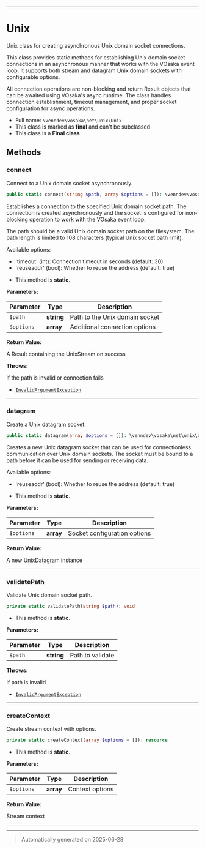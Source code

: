 ***

# Unix

Unix class for creating asynchronous Unix domain socket connections.

This class provides static methods for establishing Unix domain socket connections
in an asynchronous manner that works with the VOsaka event loop. It supports both
stream and datagram Unix domain sockets with configurable options.

All connection operations are non-blocking and return Result objects that
can be awaited using VOsaka's async runtime. The class handles connection
establishment, timeout management, and proper socket configuration for
async operations.

* Full name: `\venndev\vosaka\net\unix\Unix`
* This class is marked as **final** and can't be subclassed
* This class is a **Final class**




## Methods


### connect

Connect to a Unix domain socket asynchronously.

```php
public static connect(string $path, array $options = []): \venndev\vosaka\core\Result&lt;\venndev\vosaka\net\unix\UnixStream&gt;
```

Establishes a connection to the specified Unix domain socket path. The connection
is created asynchronously and the socket is configured for non-blocking
operation to work with the VOsaka event loop.

The path should be a valid Unix domain socket path on the filesystem.
The path length is limited to 108 characters (typical Unix socket path limit).

Available options:
- 'timeout' (int): Connection timeout in seconds (default: 30)
- 'reuseaddr' (bool): Whether to reuse the address (default: true)

* This method is **static**.




**Parameters:**

| Parameter | Type | Description |
|-----------|------|-------------|
| `$path` | **string** | Path to the Unix domain socket |
| `$options` | **array** | Additional connection options |


**Return Value:**

A Result containing the UnixStream on success



**Throws:**
<p>If the path is invalid or connection fails</p>

- [`InvalidArgumentException`](../../../../InvalidArgumentException.md)



***

### datagram

Create a Unix datagram socket.

```php
public static datagram(array $options = []): \venndev\vosaka\net\unix\UnixDatagram
```

Creates a new Unix datagram socket that can be used for connectionless
communication over Unix domain sockets. The socket must be bound to a
path before it can be used for sending or receiving data.

Available options:
- 'reuseaddr' (bool): Whether to reuse the address (default: true)

* This method is **static**.




**Parameters:**

| Parameter | Type | Description |
|-----------|------|-------------|
| `$options` | **array** | Socket configuration options |


**Return Value:**

A new UnixDatagram instance




***

### validatePath

Validate Unix domain socket path.

```php
private static validatePath(string $path): void
```



* This method is **static**.




**Parameters:**

| Parameter | Type | Description |
|-----------|------|-------------|
| `$path` | **string** | Path to validate |




**Throws:**
<p>If path is invalid</p>

- [`InvalidArgumentException`](../../../../InvalidArgumentException.md)



***

### createContext

Create stream context with options.

```php
private static createContext(array $options = []): resource
```



* This method is **static**.




**Parameters:**

| Parameter | Type | Description |
|-----------|------|-------------|
| `$options` | **array** | Context options |


**Return Value:**

Stream context




***


***
> Automatically generated on 2025-06-28
